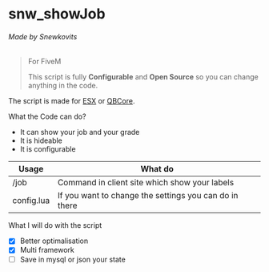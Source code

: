 # snw_showJob
###### Made by Snewkovits


>For FiveM
>
>This script is fully **Configurable** and **Open Source** so you can change anything in the code.

The script is made for [ESX](https://esx-framework.github.io/) or [QBCore](https://qbcore-framework.github.io/qb-docs/).

What the Code can do?
- It can show your job and your grade
- It is hideable
- It is configurable

| Usage | What do |
| --- | --- |
| /job | Command in client site which show your labels |
| config.lua | If you want to change the settings you can do in there |

What I will do with the script
- [x] Better optimalisation
- [x] Multi framework
- [ ] Save in mysql or json your state
